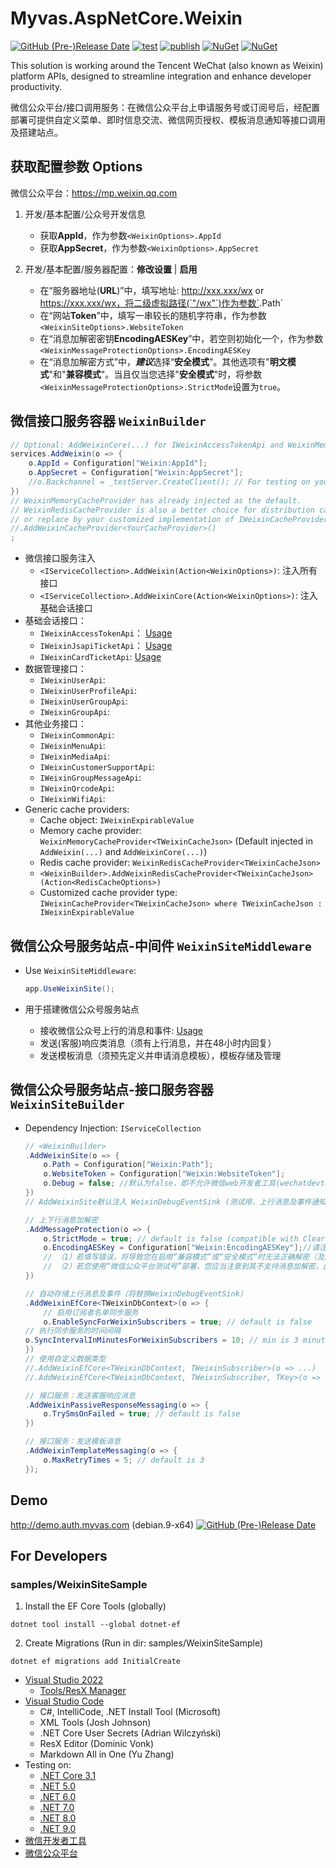 # Myvas.AspNetCore.Weixin

[![GitHub (Pre-)Release Date](https://img.shields.io/github/release-date-pre/myvas/AspNetCore.Weixin?label=github)](https://github.com/myvas/AspNetCore.Weixin)
[![test](https://github.com/myvas/AspNetCore.Weixin/actions/workflows/test.yml/badge.svg)](https://github.com/myvas/AspNetCore.Weixin/actions/workflows/test.yml)
[![publish](https://github.com/myvas/AspNetCore.Weixin/actions/workflows/publish.yml/badge.svg)](https://github.com/myvas/AspNetCore.Weixin/actions/workflows/publish.yml)
[![NuGet](https://img.shields.io/nuget/v/Myvas.AspNetCore.Weixin.svg)](https://www.nuget.org/packages/Myvas.AspNetCore.Weixin)
[![NuGet](https://img.shields.io/nuget/vpre/Myvas.AspNetCore.Weixin.svg)](https://www.nuget.org/packages/Myvas.AspNetCore.Weixin)

This solution is working around the Tencent WeChat (also known as Weixin) platform APIs, designed to streamline integration and enhance developer productivity.

微信公众平台/接口调用服务：在微信公众平台上申请服务号或订阅号后，经配置部署可提供自定义菜单、即时信息交流、微信网页授权、模板消息通知等接口调用及搭建站点。

## 获取配置参数 Options

微信公众平台：https://mp.weixin.qq.com

1. 开发/基本配置/公众号开发信息

   - 获取**AppId**，作为参数`<WeixinOptions>.AppId`
   - 获取**AppSecret**，作为参数`<WeixinOptions>.AppSecret`

2. 开发/基本配置/服务器配置：**修改设置** | **启用**

   - 在“服务器地址(**URL**)”中，填写地址: http://xxx.xxx/wx or https://xxx.xxx/wx，将二级虚拟路径(`"/wx"`)作为参数`<WeixinSiteOptions>.Path`
   - 在“网站**Token**”中，填写一串较长的随机字符串，作为参数`<WeixinSiteOptions>.WebsiteToken`
   - 在“消息加解密密钥**EncodingAESKey**”中，若空则初始化一个，作为参数`<WeixinMessageProtectionOptions>.EncodingAESKey`
   - 在“消息加解密方式”中，***建议***选择“**安全模式**”。其他选项有"**明文模式**"和"**兼容模式**"。当且仅当您选择"**安全模式**"时，将参数`<WeixinMessageProtectionOptions>.StrictMode`设置为`true`。

## 微信接口服务容器 `WeixinBuilder`

```csharp
// Optional: AddWeixinCore(...) for IWeixinAccessTokenApi and WeixinMemoryCacheProvider only.
services.AddWeixin(o => {
	o.AppId = Configuration["Weixin:AppId"];
	o.AppSecret = Configuration["Weixin:AppSecret"];
	//o.Backchannel = _testServer.CreateClient(); // For testing on your FakeServer
})
// WeixinMemoryCacheProvider has already injected as the default.
// WeixinRedisCacheProvider is also a better choice for distribution cache.
// or replace by your customized implementation of IWeixinCacheProvider.
//.AddWeixinCacheProvider<YourCacheProvider>()
;
```

- 微信接口服务注入
  - `<IServiceCollection>.AddWeixin(Action<WeixinOptions>)`: 注入所有接口
  - `<IServiceCollection>.AddWeixinCore(Action<WeixinOptions>)`: 注入基础会话接口
- 基础会话接口：
  - `IWeixinAccessTokenApi`： [Usage](docs/Usages/IWeixinAccessTokenApi.md)
  - `IWeixinJsapiTicketApi`： [Usage](docs/Usages/IWeixinJsapiTicketApi.md)
  - `IWeixinCardTicketApi`: [Usage](docs/Usages/IWeixinCardTicketApi.md)
- 数据管理接口：
  - `IWeixinUserApi`: 
  - `IWeixinUserProfileApi`: 
  - `IWeixinUserGroupApi`: 
  - `IWeixinGroupApi`: 
- 其他业务接口：
  - `IWeixinCommonApi`: 
  - `IWeixinMenuApi`: 
  - `IWeixinMediaApi`: 
  - `IWeixinCustomerSupportApi`: 
  - `IWeixinGroupMessageApi`: 
  - `IWeixinQrcodeApi`: 
  - `IWeixinWifiApi`: 
- Generic cache providers: 
  - Cache object: `IWeixinExpirableValue`
  - Memory cache provider: `WeixinMemoryCacheProvider<TWeixinCacheJson>` (Default injected in `AddWeixin(...)` and `AddWeixinCore(...)`)
  - Redis cache provider: `WeixinRedisCacheProvider<TWeixinCacheJson>`
  - `<WeixinBuilder>.AddWeixinRedisCacheProvider<TWeixinCacheJson>(Action<RedisCacheOptions>)`
  - Customized cache provider type: `IWeixinCacheProvider<TWeixinCacheJson> where TWeixinCacheJson : IWeixinExpirableValue`

## 微信公众号服务站点-中间件 `WeixinSiteMiddleware`

- Use `WeixinSiteMiddleware`: 

	```csharp
	app.UseWeixinSite();
	```

- 用于搭建微信公众号服务站点
  - 接收微信公众号上行的消息和事件: [Usage](docs/Usages/WeixinEventSink.md)
  - 发送(客服)响应类消息（须有上行消息，并在48小时内回复）
  - 发送模板消息（须预先定义并申请消息模板），模板存储及管理

## 微信公众号服务站点-接口服务容器 `WeixinSiteBuilder`

- Dependency Injection: `IServiceCollection`

	```csharp
	// <WeixinBuilder>
	.AddWeixinSite(o => {
		o.Path = Configuration["Weixin:Path"];
		o.WebsiteToken = Configuration["Weixin:WebsiteToken"];
		o.Debug = false; //默认为false，即不允许微信web开发者工具(wechatdevtools)等客户端访问。若修改为true则允许。
	})
	// AddWeixinSite默认注入 WeixinDebugEventSink (测试用，上行消息及事件通知）

	// 上下行消息加解密
	.AddMessageProtection(o => {
		o.StrictMode = true; // default is false (compatible with ClearText)
		o.EncodingAESKey = Configuration["Weixin:EncodingAESKey"];//请注意检查该值正确无误！
		// （1）若填写错误，将导致您在启用“兼容模式”或“安全模式”时无法正确解密（及加密）；
		// （2）若您使用“微信公众平台测试号”部署，您应当注意到其不支持消息加解密，此时须用空字符串或不配置。
	})

	// 自动存储上行消息及事件（将替换WeixinDebugEventSink）
	.AddWeixinEfCore<TWeixinDbContext>(o => {
		// 启用订阅者名单同步服务
		o.EnableSyncForWeixinSubscribers = true; // default is false
    // 执行同步服务的时间间隔
    o.SyncIntervalInMinutesForWeixinSubscribers = 10; // min is 3 minute
	})
	// 使用自定义数据类型
	//.AddWeixinEfCore<TWeixinDbContext, TWeixinSubscriber>(o => ...)
	//.AddWeixinEfCore<TWeixinDbContext, TWeixinSubscriber, TKey>(o => ...)

	// 接口服务：发送客服响应消息
	.AddWeixinPassiveResponseMessaging(o => {
		o.TrySmsOnFailed = true; // default is false
	})

	// 接口服务：发送模板消息
	.AddWeixinTemplateMessaging(o => {
		o.MaxRetryTimes = 5; // default is 3
	});
	```
 
## Demo
http://demo.auth.myvas.com (debian.9-x64) [![GitHub (Pre-)Release Date](https://img.shields.io/github/release-date-pre/myvas/AspNetCore.Authentication.Demo?label=github)](https://github.com/myvas/AspNetCore.Authentication.Demo)

## For Developers
### samples/WeixinSiteSample
1. Install the EF Core Tools (globally)
```
dotnet tool install --global dotnet-ef
```
2. Create Migrations (Run in dir: samples/WeixinSiteSample)
```
dotnet ef migrations add InitialCreate
```

* [Visual Studio 2022](https://visualstudio.microsoft.com)  
  - [Tools/ResX Manager](https://marketplace.visualstudio.com/items?itemName=TomEnglert.ResXManager)
* [Visual Studio Code](https://code.visualstudio.com)
  - C#, IntelliCode, .NET Install Tool (Microsoft)
  - XML Tools (Josh Johnson)
  - .NET Core User Secrets (Adrian Wilczyński)
  - ResX Editor (Dominic Vonk)
  - Markdown All in One (Yu Zhang)
* Testing on:
  - [.NET Core 3.1](https://dotnet.microsoft.com/download/dotnet-core/3.1)
  - [.NET 5.0](https://dotnet.microsoft.com/download/dotnet-core/5.0)
  - [.NET 6.0](https://dotnet.microsoft.com/download/dotnet-core/6.0)
  - [.NET 7.0](https://dotnet.microsoft.com/download/dotnet-core/7.0)
  - [.NET 8.0](https://dotnet.microsoft.com/download/dotnet-core/8.0)
  - [.NET 9.0](https://dotnet.microsoft.com/download/dotnet-core/9.0)
* [微信开发者工具](https://mp.weixin.qq.com/debug/wxadoc/dev/devtools/download.html)
* [微信公众平台](https://mp.weixin.qq.com)